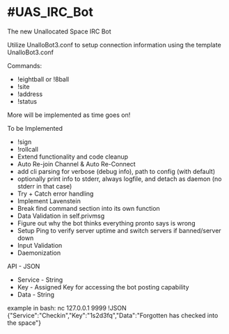 #UAS_IRC_Bot
===========

The new Unallocated Space IRC Bot

Utilize UnalloBot3.conf to setup connection information using the template UnalloBot3.conf

Commands:
* !eightball or !8ball
* !site
* !address
* !status
	
More will be implemented as time goes on!

To be Implemented
* !sign
* !rollcall
* Extend functionality and code cleanup
* Auto Re-join Channel & Auto Re-Connect 
* add cli parsing for verbose (debug info), path to config (with default)
* optionally print info to stderr, always logfile, and detach as daemon (no stderr in that case)
* Try + Catch error handling
* Implement Lavenstein
* Break find command section into its own function
* Data Validation in self.privmsg
* Figure out why the bot thinks everything pronto says is wrong
* Setup Ping to verify server uptime and switch servers if banned/server down
* Input Validation
* Daemonization

API - JSON
*	Service - String
*	Key - Assigned Key for accessing the bot posting capability
*	Data - String

example in bash:
	nc 127.0.0.1 9999 !JSON {"Service":"Checkin","Key":"1s2d3fq","Data":"Forgotten has checked into the space"} 
